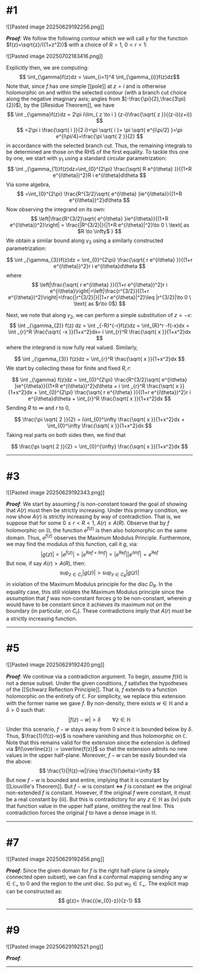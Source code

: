 # #1
![[Pasted image 20250629192256.png]]

***Proof***: We follow the following contour which we will call $\gamma$ for the function $f(z)=\sqrt{z}/({1+z^2})$ with a choice of $R>1, \ 0<r<1$:

![[Pasted image 20250702183416.png]]

Explicitly then, we are computing:
$$
\int_{\gamma}f(z)dz = \sum_{i=1}^4
\int_{\gamma_{i}}f(z)dz$$
Note that, since $f$ has one simple [[pole]] at $z=i$ and is otherwise holomorphic on and within the selected contour (with a branch cut choice along the negative imaginary axis; angles from $[-\frac{\pi}{2},\frac{3\pi}{2})$), by the [[Residue Theorem]], we have
$$
\int _{\gamma}f(z)dz = 2\pi i\lim_{ z \to i } (z-i)\frac{\sqrt{ z }}{(z-i)(z+i)}
$$
$$
=2\pi i \frac{\sqrt{ i }}{2 i}=\pi \sqrt{ i }= \pi \sqrt{ e^{i\pi/2} }=\pi e^{i\pi/4}=\frac{\pi \sqrt{ 2 }}{2}
$$
in accordance with the selected branch cut. Thus, the remaining integrals to be determined are those on the RHS of the first equality. To tackle this one by one, we start with $\gamma_{1}$ using a standard circular parametrization:
$$
\int _{\gamma_{1}}f(z)dz=\int_{0}^{2\pi} \frac{\sqrt{ R e^{i\theta} }}{(1+R e^{i\theta})^2}R i e^{i\theta}d\theta 
$$
Via some algebra,
$$
=\int_{0}^{2\pi} \frac{R^{3/2}\sqrt{ e^{i\theta} }ie^{i\theta}}{(1+R e^{i\theta})^2}d\theta
$$
Now observing the integrand on its own:
$$
\left|\frac{R^{3/2}\sqrt{ e^{i\theta} }ie^{i\theta}}{(1+R e^{i\theta})^2}\right| = \frac{|R^{3/2}|}{|1+R e^{i\theta}|^2}\to 0 \ \text{ as $R \to \infty$ }
$$
We obtain a similar bound along $\gamma_{3}$ using a similarly constructed parametrization:

$$
\int _{\gamma_{3}}f(z)dz = \int_{0}^{2\pi}  \frac{\sqrt{ r e^{i\theta} }}{(1+r e^{i\theta})^2}r i e^{i\theta}d\theta 
$$
where
$$
\left|\frac{\sqrt{ r e^{i\theta} }}{(1+r e^{i\theta})^2}r i e^{i\theta}\right|=\left|\frac{r^{3/2}}{(1+r e^{i\theta})^2}\right|=\frac{|r^{3/2}|}{|1+r e^{i\theta}|^2}\leq |r^{3/2}|\to 0 \ \text{ as $r\to 0$}
$$

Next, we note that along $\gamma_{2}$, we can perform a simple substitution of $z=-x$:
$$
\int _{\gamma_{2}} f(z) dz = \int _{-R}^{-r}f(z)dz = \int_{R}^r -f(-x)dx = \int _{r}^R \frac{\sqrt{ -x }}{1+x^2}dx= i \int_{r}^R \frac{\sqrt{ x }}{1+x^2}dx
$$
where the integrand is now fully real valued. Similarly,

$$
\int _{\gamma_{3}} f(z)dz = \int_{r}^R \frac{\sqrt{ x }}{1+x^2}dx
$$
We start by collecting these for finite and fixed $R,r$:

$$
\int _{\gamma} f(z)dz = \int_{0}^{2\pi} \frac{R^{3/2}\sqrt{ e^{i\theta} }ie^{i\theta}}{(1+R e^{i\theta})^2}d\theta + i \int _{r}^R \frac{\sqrt{ x }}{1+x^2}dx + \int_{0}^{2\pi}  \frac{\sqrt{ r e^{i\theta} }}{(1+r e^{i\theta})^2}r i e^{i\theta}d\theta + \int_{r}^R \frac{\sqrt{ x }}{1+x^2}dx 
$$
Sending $R$ to $\infty$ and $r$ to 0,

$$
\frac{\pi \sqrt{ 2 }}{2} = i\int_{0}^\infty \frac{\sqrt{ x }}{1+x^2}dx + \int_{0}^\infty \frac{\sqrt{ x }}{1+x^2}dx
$$
Taking real parts on both sides then, we find that 

$$
\frac{\pi \sqrt{ 2 }}{2} = \int_{0}^{\infty} \frac{\sqrt{ x }}{1+x^2}dx
$$
$$\tag*{$\blacksquare$}$$ 
_________________________________________________________________ 

# #3 
![[Pasted image 20250629192343.png]]

***Proof***: We start by assuming $f$ is non-constant toward the goal of showing that $A(r)$ must then be strictly increasing. Under this primary condition, we now show $A(r)$ is strictly increasing by way of contradiction. That is, we suppose that for some $0\leq r<R<1$, $A(r)\geq A(R)$. Observe that by $f$ holomorphic on $\mathbb{D}$, the function $e^{f(z)}$ is then also holomorphic on the same domain. Thus, $e^{f(z)}$ observes the Maximum Modulus Principle. Furthermore, we may find the modulus of this function, call it $g$, via:
$$
|g(z)|=|e^{f(z)}| = |e^{\mathrm{Re} f + i \mathrm{Im}f}|=|e^{\mathrm{Re}f}||e^{i\mathrm{Im}f}| = e^{\mathrm{Re} f}
$$
But now, if say $A(r) > A(R)$, then:
$$
\sup _{{z \in C_{r}}} |g(z)| > \sup_{{z \in C_{R}}}|g(z)|
$$
in violation of the Maximum Modulus principle for the disc $D_R$. In the equality case, this still violates the Maximum Modulus principle since the assumption that $f$ was non-constant forces $g$ to be non-constant, wherein $g$ would have to be constant since it achieves its maximum not on the boundary (in particular, on $C_r$). These contradictions imply that $A(r)$ must be a strictly increasing function. $$\tag*{$\blacksquare$}$$ 

_________________________________________________________________ 

# #5 
![[Pasted image 20250629192420.png]]

***Proof***: We continue via a contradiction argument. To begin, assume $f(\mathbb{H})$ is not a dense subset. Under the given conditions, $f$ satisfies the hypotheses of the [[Schwarz Reflection Principle]]. That is, $f$ extends to a function holomorphic on the entirety of $\mathbb{C}$. For simplicity, we replace this extension with the former name we gave $f$. By non-density, there exists $w\in \mathbb{H}$ and a $\delta >0$ such that:
$$
|f(z)-w|>\delta \ \ \ \ \ \ \ \ \forall z\in\mathbb{H}
$$
Under this scenario, $f-w$ stays away from 0 since it is bounded below by $\delta$. Thus, $\frac{1}{f(z)-w}$ is nowhere vanishing and thus holomorphic on $\mathbb{C}$. Note that this remains valid for the extension since the extension is defined via $f(\overline{z}) := \overline{f(z)}$ so that the extension admits no new values in the upper half-plane. Moreover, $f-w$ can be easily bounded via the above:
$$
\frac{1}{|f(z)-w|}\leq \frac{1}{\delta}<\infty
$$
But now $f-w$ is bounded and entire, implying that it is constant by [[Liouville's Theorem]]. But $f-w$ is constant $\iff$ $f$ is constant $\iff$ the original non-extended $f$ is constant. However, if the original $f$ were constant, it must be a real constant by (iii). But this is contradictory for any $z\in \mathbb{H}$ as (iv) puts that function value in the upper half plane, omitting the real line. This contradiction forces the original $f$ to have a dense image in $\mathbb{H}$. $$\tag*{$\blacksquare$}$$  
_________________________________________________________________ 

# #7
![[Pasted image 20250629192456.png]]

***Proof***: Since the given domain for $f$ is the right half-plane (a simply connected open subset), we can find a conformal mapping sending any $w\in\mathbb{C}_{+}$ to 0 and the region to the unit disc. So put $w_0\in\mathbb{C}_{+}$. The explicit map can be constructed as:
$$
g(z)= \frac{{w_{0}-z}}{z-1}
$$

_________________________________________________________________ 
# #9
![[Pasted image 20250629192521.png]]

***Proof***: 

_________________________________________________________________ 
